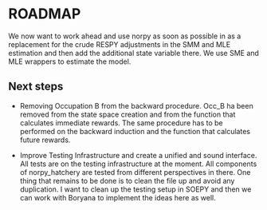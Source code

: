 # ROADMAP

We now want to work ahead and use norpy as soon as possible in as a replacement for the crude 
RESPY adjustments in the SMM and MLE estimation and then add the additional state variable there. We use SME and MLE wrappers to estimate the model.

## Next steps

* Removing Occupation B from the backward procedure. Occ_B ha been removed from the state space 
creation and from the function that calculates immediate rewards. The same procedure has to be performed on the
backward induction and the function that calculates future rewards.

* Improve Testing Infrastructure and create a unified and sound interface. All tests are on the 
testing infrastructure at the moment. All components of norpy_hatchery are tested from different 
perspectives in there. One thing that remains to be done is to clean the file up and avoid any 
duplication. I want to clean up the testing setup in SOEPY and then we can work with Boryana to 
implement the ideas here as well.
